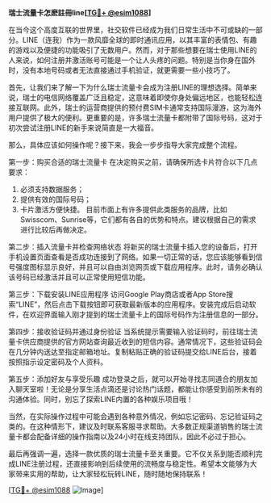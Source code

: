 **瑞士流量卡怎麽註冊line[[TG💪+ @esim1088](https://t.me/s/esim1088)]**

在当今这个高度互联的世界里，社交软件已经成为我们日常生活中不可或缺的一部分。LINE（连我）作为一款风靡全球的即时通讯应用，以其丰富的表情包、有趣的游戏以及便捷的功能吸引了无数用户。然而，对于那些想要在瑞士使用LINE的人来说，如何注册并激活账号可能是一个让人头疼的问题。特别是当你身在国外时，没有本地号码或者无法直接通过手机验证，就更需要一些小技巧了。

首先，让我们来了解一下为什么瑞士流量卡会成为注册LINE的理想选择。简单来说，瑞士的电信网络覆盖广泛且稳定，这意味着即使你身处偏远地区，也能轻松连接互联网。此外，瑞士的运营商提供的预付费SIM卡通常支持国际漫游，这为海外用户提供了极大的便利。更重要的是，许多瑞士流量卡都附带了国际号码，这对于初次尝试注册LINE的新手来说简直是一大福音。

那么，具体应该如何操作呢？接下来，我会一步步指导大家完成整个流程。

第一步：购买合适的瑞士流量卡
在决定购买之前，请确保所选卡片符合以下几点要求：
1. 必须支持数据服务；
2. 提供有效的国际号码；
3. 卡片激活方便快捷。
目前市面上有许多提供此类服务的品牌，比如Swisscom、Sunrise等，它们都有各自的优势和特点。建议根据自己的需求进行比较后再做决定。

第二步：插入流量卡并检查网络状态
将新买的瑞士流量卡插入您的设备后，打开手机设置页面查看是否成功连接到了网络。如果一切正常的话，您应该能够看到信号强度图标显示良好，并且可以自由浏览网页或下载应用程序。此时，请务必确认该号码已经激活并且可以正常使用短信功能。

第三步：下载安装LINE应用程序
访问Google Play商店或者App Store搜索“LINE”，然后点击下载按钮即可获取最新版本的应用程序。安装完成后启动软件，在欢迎界面输入刚才提到的瑞士流量卡上的国际号码作为注册信息的一部分。

第四步：接收验证码并通过身份验证
当系统提示需要输入验证码时，前往瑞士流量卡供应商提供的官方网站查询最近收到的短信内容。通常情况下，这些验证码会在几分钟内送达至指定邮箱地址。复制粘贴正确的验证码提交给LINE后台，接着按照指示设定密码及个人资料。

第五步：添加好友与享受乐趣
成功登录之后，就可以开始寻找志同道合的朋友加入聊天室啦！无论是分享生活点滴还是讨论热门话题，都能让你感受到前所未有的沟通体验。同时，别忘了探索LINE内置的各种娱乐项目哦！

当然，在实际操作过程中可能会遇到各种意外情况，例如忘记密码、忘记验证码之类的。在这种情形下，建议及时联系客服寻求帮助。大多数正规渠道销售的瑞士流量卡都会配备详细的操作指南以及24小时在线支持团队，因此不必过于担心。

最后再强调一遍，选择一款优质的瑞士流量卡至关重要。它不仅关系到能否顺利完成LINE注册过程，还直接影响到后续使用的流畅度与稳定性。希望本文能够为大家带来实用的帮助，让大家轻松玩转LINE，随时随地保持联系！

[[TG💪+ @esim1088](https://t.me/s/esim1088) ![Image](https://i.postimg.cc/4NQfJmqS/Snipaste-2025-05-13-00-14-12.png)]